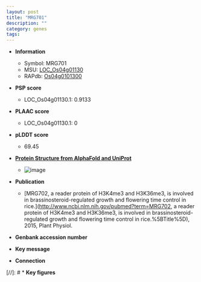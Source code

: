 ```yaml
---
layout: post
title: "MRG701"
description: ""
category: genes
tags: 
---
```


* **Information**  
    + Symbol: MRG701  
    + MSU: [LOC_Os04g01130](http://rice.plantbiology.msu.edu/cgi-bin/ORF_infopage.cgi?orf=LOC_Os04g01130)  
    + RAPdb: [Os04g0101300](http://rapdb.dna.affrc.go.jp/viewer/gbrowse_details/irgsp1?name=Os04g0101300)  

* **PSP score**  
    + LOC_Os04g01130.1: 0.9133 

* **PLAAC score**  
    + LOC_Os04g01130.1: 0 

* **pLDDT score**
    + 69.45

* **[Protein Structure from AlphaFold and UniProt](https://www.uniprot.org/uniprotkb/A0A0P0W600/entry#structure)**
    + ![image](https://ricepsp.github.io/images/A/AF-A0A0P0W600-F1.png)

* **Publication**  
    + [MRG702, a reader protein of H3K4me3 and H3K36me3, is involved in brassinosteroid-regulated growth and flowering time control in rice.](http://www.ncbi.nlm.nih.gov/pubmed?term=MRG702, a reader protein of H3K4me3 and H3K36me3, is involved in brassinosteroid-regulated growth and flowering time control in rice.%5BTitle%5D), 2015, Plant Physiol.

* **Genbank accession number**  

* **Key message**  

* **Connection**  

[//]: # * **Key figures**  


